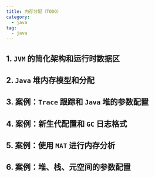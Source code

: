 ```yaml
---
title: 内存分配（TODO）
category: 
  - java
tag:
  - java
---
```


## 1. `JVM` 的简化架构和运行时数据区

## 2. `Java` 堆内存模型和分配

## 3. 案例：`Trace` 跟踪和 `Java` 堆的参数配置

## 4. 案例：新生代配置和 `GC` 日志格式

## 5. 案例：使用 `MAT` 进行内存分析

## 6. 案例：堆、栈、元空间的参数配置